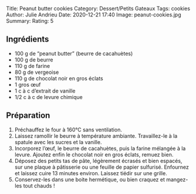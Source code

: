 Title: Peanut butter cookies
Category: Dessert/Petits Gateaux
Tags: cookies
Author: Julie Andrieu
Date:  2020-12-21 17:40
Image: peanut-cookies.jpg
Summary: 
Rating: 5

## Ingrédients
- 100 g de “peanut butter” (beurre de cacahuètes) 
- 100 g de beurre
- 110 g de farine
- 80 g de vergeoise
- 110 g de chocolat noir en gros éclats
- 1 gros œuf
- 1 c à c d’extrait de vanille
- 1/2 c à c de levure chimique

## Préparation

1. Préchauffez le four à 160°C sans ventilation.
2. Laissez ramollir le beurre à température ambiante. Travaillez-le à la spatule avec les sucres et la vanille.
3. Incorporez l’œuf, le beurre de cacahuètes, puis la farine mélangée à la levure. Ajoutez enfin le chocolat noir en gros éclats, remuez bien.
4. Déposez des petits tas de pâte, légèrement écrasés et bien espacés, sur une plaque à pâtisserie ou une feuille de papier sulfurisé. Enfournez et laissez cuire 13 minutes environ. Laissez tiédir sur une grille.
5. Conservez-les dans une boite hermétique, ou bien craquez et mangez-les tout chauds !
